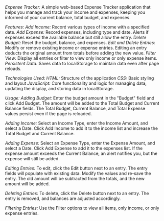 *Expense Tracker:*
  A simple web-based Expense Tracker application that helps you manage and track your income and expenses, keeping you informed of your current balance, total budget, and expenses.

*Features:*
  *Add Income:* Record various types of income with a specified date.
  *Add Expense:* Record expenses, including type and date. Alerts if expenses exceed the available balance but still allow the entry.
  *Delete Budget:* Reset the budget, balance, and expenses.
  *Edit and Delete Entries:* Modify or remove existing income or expense entries. Editing an entry deducts the original amount from totals before adding the new value.
  *Filter View:* Display all entries or filter to view only income or only expense items.
  *Persistent Data:* Saves data to localStorage to maintain data even after page reloads.
  
*Technologies Used:*
  *HTML:* Structure of the application
  *CSS:* Basic styling and layout
  *JavaScript:* Core functionality and logic for managing data, updating the display, and storing data in localStorage.

*Usage:*
  *Adding Budget:*
    Enter the budget amount in the "Budget" field and click Add Budget.
    The amount will be added to the Total Budget and Current Balance fields.
    The Total Budget, Current Balance, and Total Expense values persist even if the page is reloaded.
  
  *Adding Income:*
    Select an Income Type, enter the Income Amount, and select a Date.
    Click Add Income to add it to the income list and increase the Total Budget and Current Balance.
    
  *Adding Expense:*
    Select an Expense Type, enter the Expense Amount, and select a Date.
    Click Add Expense to add it to the expenses list.
    If the expense amount exceeds the Current Balance, an alert notifies you, but the expense will still be added.
    
  *Editing Entries:*
    To edit, click the Edit button next to an entry. The entry fields will populate with existing data.
    Modify the values and re-save the entry. The old amount will be subtracted from the totals, and the new amount will be added.
    
  *Deleting Entries:*
    To delete, click the Delete button next to an entry.
    The entry is removed, and balances are adjusted accordingly.
    
  *Filtering Entries:*
    Use the Filter options to view all items, only income, or only expense entries.
